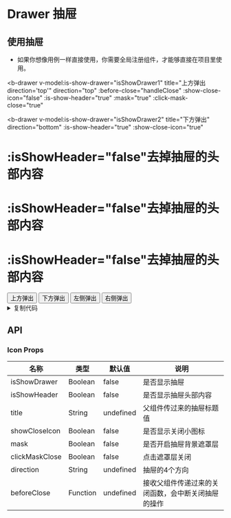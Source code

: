 # Drawer 抽屉

## 使用抽屉

- 如果你想像用例一样直接使用，你需要全局注册组件，才能够直接在项目里使用。

<b-drawer
  v-model:is-show-drawer="isShowDrawer1"
  title="上方弹出 direction='top'"
  direction="top"
  :before-close="handleClose"
  :show-close-icon="false"
  :is-show-header="true"
  :mask="true"
  :click-mask-close="true"
></b-drawer>
<b-drawer
  v-model:is-show-drawer="isShowDrawer2"
  title="下方弹出"
  direction="bottom"
  :is-show-header="true"
  :show-close-icon="true"
>
  <h1>:isShowHeader="false"去掉抽屉的头部内容</h1>
</b-drawer>
<b-drawer
  v-model:is-show-drawer="isShowDrawer3"
  title="左方弹出"
  direction="left"
  :is-show-header="true"
  :show-close-icon="true"
>
  <h1>:isShowHeader="false"去掉抽屉的头部内容</h1>
</b-drawer>
<b-drawer
  v-model:is-show-drawer="isShowDrawer4"
  title="右方弹出"
  direction="right"
  :is-show-header="true"
  :show-close-icon="true"
>
  <h1>:isShowHeader="false"去掉抽屉的头部内容</h1>
</b-drawer>
<button
  type="success"
  plain
  @click="topOpen"
>
  上方弹出
</button>
<button
  type="success"
  plain
  @click="bottomOpen"
>
  下方弹出
</button>
<button
  type="success"
  plain
  @click="leftOpen"
>
  左侧弹出
</button>
<button
  type="success"
  plain
  @click="rightOpen"
>
  右侧弹出
</button>

<script>
import BDrawer from '@bear-ui/components/drawer'
export default {
  components: {
    BDrawer,
  },
  data() {
    return {
      isShowDrawer1: false,
      isShowDrawer2: false,
      isShowDrawer3: false,
      isShowDrawer4: false,
    };
  },
  methods: {
    topOpen() {
      this.isShowDrawer1 = true;
    },
    bottomOpen() {
      this.isShowDrawer2 = true;
    },
    leftOpen() {
      this.isShowDrawer3 = true;
    },
    rightOpen() {
      this.isShowDrawer4 = true;
    },
    handleClose(close) {
      const msg = confirm("确认关闭close()函数关闭")//当用户点击确认按钮时，返回true;
      if (msg === true){
        console.log("close")
        close();
      }
      else{
        console.log("error")
      }
    },
  },
};
</script>


<details>
<summary>复制代码</summary>

```vue
<template>
  <b-drawer
    v-model:is-show-drawer="isShowDrawer1"
    title="上方弹出direction='top'"
    direction="top"
    :before-close="handleClose"
    :show-close-icon="false"
    :is-show-header="true"
    :mask="true"
    :click-mask-close="true"
  ></b-drawer>
  <b-drawer
    v-model:is-show-drawer="isShowDrawer2"
    title="下方弹出"
    direction="bottom"
    :is-show-header="true"
    :show-close-icon="true"
  >
    <h1>:isShowHeader="false"去掉抽屉的头部内容</h1>
  </b-drawer>
  <b-drawer
    v-model:is-show-drawer="isShowDrawer3"
    title="左方弹出"
    direction="left"
    :is-show-header="true"
    :show-close-icon="true"
  >
    <h1>:isShowHeader="false"去掉抽屉的头部内容</h1>
  </b-drawer>
  <b-drawer
    v-model:is-show-drawer="isShowDrawer4"
    title="右方弹出"
    direction="right"
    :is-show-header="true"
    :show-close-icon="true"
  >
    <h1>:isShowHeader="false"去掉抽屉的头部内容</h1>
  </b-drawer>
  <button
    type="success"
    plain
    @click="topOpen"
  >
    上方弹出
  </button>
  <button
    type="success"
    plain
    @click="bottomOpen"
  >
    下方弹出
  </button>
  <button
    type="success"
    plain
    @click="leftOpen"
  >
    左侧弹出
  </button>
  <button
    type="success"
    plain
    @click="rightOpen"
  >
    右侧弹出
  </button>
</template>
```
</details>

## API

### Icon Props

| 名称  | 类型             | 默认值    | 说明     |
| ----- | ---------------- | --------- | -------- |
| isShowDrawer   | Boolean   | false | 是否显示抽屉 |
| isShowHeader   | Boolean   | false | 是否显示抽屉头部内容 |
| title          | String    | undefined | 父组件传过来的抽屉标题值 |
| showCloseIcon  | Boolean   | false | 是否显示关闭小图标 |
| mask           | Boolean   | false | 是否开启抽屉背景遮罩层 |
| clickMaskClose | Boolean   | false | 点击遮罩层关闭 |
| direction      | String    | undefined | 抽屉的4个方向 |
| beforeClose    | Function  | undefined | 接收父组件传递过来的关闭函数，会中断关闭抽屉的操作 |
